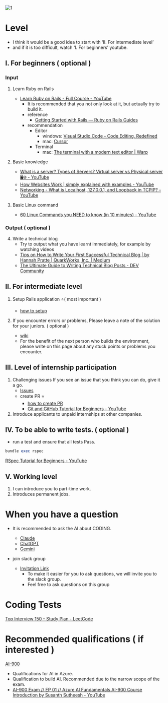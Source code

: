 ![1](https://github.com/user-attachments/assets/685220c3-07bb-4b3e-8950-89fa434d24ca)

# Level
* I think it would be a good idea to start with ‘Ⅱ. For intermediate level’ 
* and if it is too difficult, watch ‘Ⅰ. For beginners’ youtube.

## Ⅰ. For beginners ( optional )
### Input
1. Learn Ruby on Rails
     * [Learn Ruby on Rails \- Full Course \- YouTube](https://www.youtube.com/watch?v=fmyvWz5TUWg)
       * It is recommended that you not only look at it, but actually try to build it.
       * reference
           * [Getting Started with Rails — Ruby on Rails Guides](https://guides.rubyonrails.org/getting_started.html)
       * recommendation
            * Editor
               * windows: [Visual Studio Code \- Code Editing\. Redefined](https://code.visualstudio.com/)
               * mac: [Cursor](https://www.cursor.com/)
            * Terminal
              * mac: [The terminal with a modern text editor \| Warp](https://www.warp.dev/text-editor)
            
2. Basic knowledge
    - [What is a server? Types of Servers? Virtual server vs Physical server 🖥️🌐 \- YouTube](https://www.youtube.com/watch?v=BPVcsOKfd34)
    -  [How Websites Work \| simply explained with examples \- YouTube](https://www.youtube.com/watch?v=vcRmKtL4o_4)
    -  [Networking \- What is Localhost, 127\.0\.0\.1, and Loopback in TCPIP? \- YouTube](https://www.youtube.com/watch?v=MDu6hWknk70)
3. Basic Linux command
    - [60 Linux Commands you NEED to know \(in 10 minutes\) \- YouTube](https://www.youtube.com/watch?v=gd7BXuUQ91w)
 
### Output ( optional )
4. Write a technical blog
      * Try to output what you have learnt immediately, for example by watching videos
      * [Tips on How to Write Your First Successful Technical Blog \| by Hannah Pratte \| QuarkWorks, Inc\. \| Medium](https://medium.com/quark-works/tips-on-how-to-write-your-first-successful-technical-blog-4cb65e5b4ce4)
      * [The Ultimate Guide to Writing Technical Blog Posts \- DEV Community](https://dev.to/blackgirlbytes/the-ultimate-guide-to-writing-technical-blog-posts-5464)

## Ⅱ. For intermediate level
1. Setup Rails application ⭐️( most important )
   * [how to setup](https://github.com/nishikawa1031/mainApp/wiki/How-to-setup)

2. If you encounter errors or problems, Please leave a note of the solution for your juniors. ( optional )
    * [wiki](https://github.com/nishikawa1031/mainApp/wiki)
    * For the benefit of the next person who builds the environment, please write on this page about any stuck points or problems you encounter.

## Ⅲ. Level of internship participation
1. Challenging issues
If you see an issue that you think you can do, give it a go.
   * [Issues](https://github.com/nishikawa1031/mainApp/issues)
   * create PR ⭐️
       * [how to create PR](../work_way/pr.md)
       * [Git and GitHub Tutorial for Beginners \- YouTube](https://www.youtube.com/watch?v=tRZGeaHPoaw)
2. Introduce applicants to unpaid internships at other companies.

## Ⅳ. To be able to write tests. ( optional )
* run a test and ensure that all tests Pass.
```ruby
bundle exec rspec
```
[RSpec Tutorial for Beginners \- YouTube](https://www.youtube.com/watch?v=-uhFA74eBG0)

## Ⅴ. Working level
1. I can introduce you to part-time work.
2. Introduces permanent jobs.

# When you have a question
* It is recommended to ask the AI about CODING.
  * [Claude](https://claude.ai/new)
  * [ChatGPT](https://chatgpt.com/)
  * [Gemini](https://gemini.google.com/app)

* join slack group
     * [Invitation Link](https://join.slack.com/t/artinternship/shared_invite/zt-2p0dn32tu-pMI7GtfsTifKIDHxPPze9w)
         * To make it easier for you to ask questions, we will invite you to the slack group.
         * Feel free to ask questions on this group

# Coding Tests
[Top Interview 150 \- Study Plan \- LeetCode](https://leetcode.com/studyplan/top-interview-150/)

# Recommended qualifications ( if interested )
[AI-900](https://learn.microsoft.com/en-us/credentials/certifications/azure-ai-fundamentals/?practice-assessment-type=certification)
   * Qualifications for AI in Azure.
   * Qualification to build AI. Recommended due to the narrow scope of the exam.
   * [AI\-900 Exam // EP 01 // Azure AI Fundamentals AI\-900 Course Introduction by Susanth Sutheesh \- YouTube](https://www.youtube.com/watch?v=E2644J4jgd8&list=PLhLKc18P9YOAGdtSpB3y7WMkjJbi7dva_)
